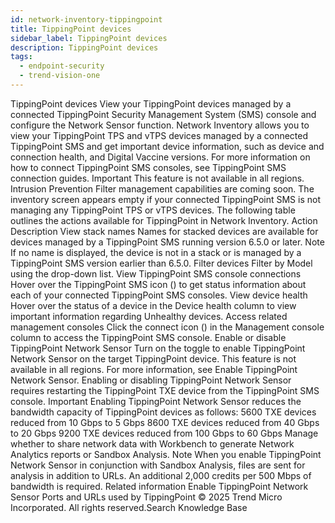```yaml
---
id: network-inventory-tippingpoint
title: TippingPoint devices
sidebar_label: TippingPoint devices
description: TippingPoint devices
tags:
  - endpoint-security
  - trend-vision-one
---
```


 TippingPoint devices View your TippingPoint devices managed by a connected TippingPoint Security Management System (SMS) console and configure the Network Sensor function. Network Inventory allows you to view your TippingPoint TPS and vTPS devices managed by a connected TippingPoint SMS and get important device information, such as device and connection health, and Digital Vaccine versions. For more information on how to connect TippingPoint SMS consoles, see TippingPoint SMS connection guides. Important This feature is not available in all regions. Intrusion Prevention Filter management capabilities are coming soon. The inventory screen appears empty if your connected TippingPoint SMS is not managing any TippingPoint TPS or vTPS devices. The following table outlines the actions available for TippingPoint in Network Inventory. Action Description View stack names Names for stacked devices are available for devices managed by a TippingPoint SMS running version 6.5.0 or later. Note If no name is displayed, the device is not in a stack or is managed by a TippingPoint SMS version earlier than 6.5.0. Filter devices Filter by Model using the drop-down list. View TippingPoint SMS console connections Hover over the TippingPoint SMS icon () to get status information about each of your connected TippingPoint SMS consoles. View device health Hover over the status of a device in the Device health column to view important information regarding Unhealthy devices. Access related management consoles Click the connect icon () in the Management console column to access the TippingPoint SMS console. Enable or disable TippingPoint Network Sensor Turn on the toggle to enable TippingPoint Network Sensor on the target TippingPoint device. This feature is not available in all regions. For more information, see Enable TippingPoint Network Sensor. Enabling or disabling TippingPoint Network Sensor requires restarting the TippingPoint TXE device from the TippingPoint SMS console. Important Enabling TippingPoint Network Sensor reduces the bandwidth capacity of TippingPoint devices as follows: 5600 TXE devices reduced from 10 Gbps to 5 Gbps 8600 TXE devices reduced from 40 Gbps to 20 Gbps 9200 TXE devices reduced from 100 Gbps to 60 Gbps Manage whether to share network data with Workbench to generate Network Analytics reports or Sandbox Analysis. Note When you enable TippingPoint Network Sensor in conjunction with Sandbox Analysis, files are sent for analysis in addition to URLs. An additional 2,000 credits per 500 Mbps of bandwidth is required. Related information Enable TippingPoint Network Sensor Ports and URLs used by TippingPoint © 2025 Trend Micro Incorporated. All rights reserved.Search Knowledge Base